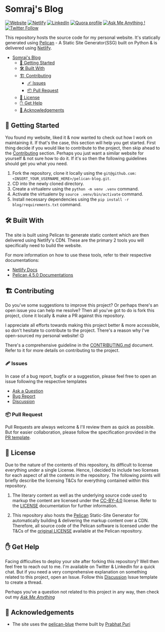 <!-- TODO: Update README with more relevant information on how to clone & deploy the website. -->
# Somraj's Blog

<!-- Position of the badges for easier accessibility
Website | Netlify | LinkedIn | Quora | AMA | Twitter -->
[![Website](https://img.shields.io/website?down_color=Red&down_message=Down&label=Website&style=flat-square&up_color=Green&up_message=Up&url=https%3A%2F%2Fgoofy-galileo-0dde5b.netlify.app%2F)](https://goofy-galileo-0dde5b.netlify.app/) [![Netlify](https://img.shields.io/netlify/7869b189-a9b1-4ebc-8205-e64c90ff0c6f?color=00C7B7&label=Netlify%20Build&logo=Netlify&style=flat-square)](https://app.netlify.com/sites/goofy-galileo-0dde5b) [![LinkedIn](https://img.shields.io/static/v1?label=LinkedIn&message=Connect&color=0077B5&style=flat-square&logo=linkedin)](https://www.linkedin.com/in/jarmos/) [![Quora profile](https://img.shields.io/static/v1?label=Quora&message=Follow&color=B92B27&style=flat-square&logo=quora)](https://www.quora.com/profile/Somraj-Saha-3) [![Ask Me Anything !](https://img.shields.io/badge/Ask%20me-anything-1abc9c.svg)](https://github.com/Jarmos-san/ama) [![Twitter Follow](https://img.shields.io/twitter/follow/Jarmosan?style=social)](https://twitter.com/Jarmosan)

This repository hosts the source code for my personal website. It's statically generated using [Pelican](https://www.getpelican.com) - A Static Site Generator(SSG) built on Python & is delivered using [Netlify](https://www.netlify.com/).

- [Somraj's Blog](#somrajs-blog)
  - [:checkered_flag: Getting Started](#-getting-started)
  - [:hammer_and_wrench: Built With](#-built-with)
  - [:building_construction: Contributing](#-contributing)
    - [:adhesive_bandage: Issues](#adhesive_bandage-issues)
    - [:package: Pull Request](#-pull-request)
  - [:memo: License](#-license)
  - [:raised_hand: Get Help](#-get-help)
  - [:clap: Acknowledgements](#-acknowledgements)

## :checkered_flag: Getting Started

You found my website, liked it & now wanted to check out how I work on maintaining it. If that's the case, this section will help you get started. First thing decide if you would like to contribute to the project, then skip ahead to the [Contributing](#contributing) section.  Perhaps you just want a similar website for yourself & not sure how to do it. If it's so then the following guidelines should get you what you need.

<!--
! Take care of this shit on priority!

TODO: Steps to recreate creating & hosting the website

* Break down the steps into the following:

* 1.Setting up a local dev environment.
* 2.Pushing local content to GitHub & setting up a Netlify site using the UI.
* 3.Optionally, include steps to recreate the site using the Netlify CLI.
-->

1. Fork the repository, clone it locally using the `git@github.com:<INSERT_YOUR_USERNAME_HERE>/pelican-blog.git`.
2. CD into the newly cloned directory.
3. Create a virtualenv using the `python -m venv .venv` command.
4. Activate the virtualenv by `source .venv/bin/activate` command.
5. Install necessary dependencies using the `pip install -r blog/requirements.txt` command.

## :hammer_and_wrench: Built With

The site is built using Pelican to generate static content which are then delivered using Netlify's CDN. These are the primary 2 tools you will specifically need to build the website.

For more information on how to use these tools, refer to their respective documentations:

- [Netlify Docs](https://docs.netlify.com/)
- [Pelican 4.5.0 Documentations](https://docs.getpelican.com/en/stable/)

## :building_construction: Contributing

Do you've some suggestions to improve this project? Or perhaps there's an open issue you can help me resolve? Then all you've got to do is fork this project, clone it locally & make a PR against this repository.

I appreciate all efforts towards making this project better & more accessible, so don't hesitate to contribute to the project. There's a reason why I've open-sourced my personal website! :wink:

There's a comprehensive guideline in the [CONTRIBUTING.md](.github/CONTRIBUTING.md) document. Refer to it for more details on contributing to the project.

### :adhesive_bandage: Issues

In case of a bug report, bugfix or a suggestion, please feel free to open an issue following the respective templates

- [Ask a Question](.github/ISSUE_TEMPLATE/ask-a-question.md)
- [Bug Report](.github/ISSUE_TEMPLATE/bug-report.md)
- [Discussion](.github/ISSUE_TEMPLATE/discussion.md)

### :package: Pull Request

Pull Requests are always welcome & I'll review them as quick as possible. But for easier collaboration, please follow the specification provided in the [PR template](.github/PULL_REQUEST_TEMPLATE.md).

## :memo: License

Due to the nature of the contents of this repository, its difficult to license everything under a single License. Hence, I decided to include two licenses for each aspect of all the contents in the repository. The following points will briefly describe the licensing T&Cs for everything contained within this repository.

1. The literary content as well as the underlying source code used to markup the content are licensed under the [CC-BY-4.0](https://spdx.org/licenses/CC-BY-4.0.html) license. Refer to the [LICENSE](LICENSE) documentation for further information.

2. This repository also hosts the [Pelican](https:www.getpelican.com) Static-Site Generator for automatically building & delivering the markup content over a CDN. Therefore, all source code of the Pelican software is licensed under the T&Cs of the [original LICENSE](https://github.com/getpelican/pelican/blob/master/LICENSE) available at the Pelican repository.

## :raised_hand: Get Help

Facing difficulties to deploy your site after forking this repository? Well then feel free to reach out to me. I'm available on Twitter & LinkedIn for a quick chat. But if you need a very comprehensive explanation on something related to this project, open an Issue. Follow this [Discussion](.github/ISSUE_TEMPLATE/discussion.md) Issue template to create a thread.

Perhaps you've a question not related to this project in any way, then check out my [*Ask Me Anything*](https://github.com/jarmos-san/ama)

## :clap: Acknowledgements

- The site uses the [pelican-blue](https://github.com/Parbhat/pelican-blue) theme built by [Prabhat Puri](https://github.com/Parbhat)
